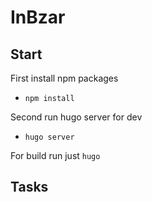 # InBzar

## Start

First install npm packages

- `npm install`

Second run hugo server for dev

- `hugo server`

For build run just `hugo`

## Tasks
